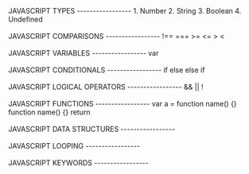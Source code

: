 <div>
    JAVASCRIPT TYPES
    -----------------
    1. Number 
    2. String
    3. Boolean
    4. Undefined
    <!-- 5. Null -->
    <!-- 6. Symbol (new in ECMAScript 6) -->
    <!-- 7. Object -->
</div>

<br>

<div>
    JAVASCRIPT COMPARISONS
    -----------------
    !==
    ===
    >=
    <=
    >
    <
</div>

<br>

<div>
    JAVASCRIPT VARIABLES
    -----------------
    var
    <!-- let (new in ECMAScript 6)-->  
    <!-- const (new in ECMAScript 6)-->
</div>

<br>

<div>
    JAVASCRIPT CONDITIONALS
    -----------------
    if
    else
    else if
    <!-- ternary operator -->
    <!-- switch -->
</div>

<br>

<div>
    JAVASCRIPT LOGICAL OPERATORS
    -----------------
    &&
    ||
    !
</div>

<br>

<div>
    JAVASCRIPT FUNCTIONS
    -----------------
    var a = function name() {}
    function name() {}
    return
    <!-- () => (new in ECMAScript 6) -->
</div>

<br>

<div>
    JAVASCRIPT DATA STRUCTURES
    -----------------
    <!-- Array -->
    <!-- Object -->
</div>

<br>

<div>
    JAVASCRIPT LOOPING
    -----------------
    <!-- for -->
    <!-- while -->
    <!-- do  -->
    <!-- forEach (new in ECMAScript 5)  -->
</div>

<br>

<div>
JAVASCRIPT KEYWORDS
-----------------
    <!-- break -->
    <!-- case -->
    <!-- catch -->
    <!-- class -->
    <!-- const -->
    <!-- continue -->
    <!-- debugger -->
    <!-- default -->
    <!-- delete -->
    <!-- do -->
    <!-- else -->
    <!-- export -->
    <!-- extends -->
    <!-- finally -->
    <!-- for -->
    <!-- function -->
    <!-- if -->
    <!-- import -->
    <!-- in -->
    <!-- instanceof -->
    <!-- new -->
    <!-- return -->
    <!-- super -->
    <!-- switch -->
    <!-- this -->
    <!-- throw -->
    <!-- try -->
    <!-- typeof -->
    <!-- var -->
    <!-- void -->
    <!-- while -->
    <!-- with -->
    <!-- yield -->
</div>
